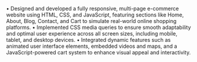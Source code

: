 •	Designed and developed a fully responsive, multi-page e-commerce website using HTML, CSS, and JavaScript, featuring sections like Home, About, Blog, Contact, and Cart to simulate real-world online shopping platforms.
•	Implemented CSS media queries to ensure smooth adaptability and optimal user experience across all screen sizes, including mobile, tablet, and desktop devices.
•	Integrated dynamic features such as animated user interface elements, embedded videos and maps, and a JavaScript-powered cart system to enhance visual appeal and interactivity.
